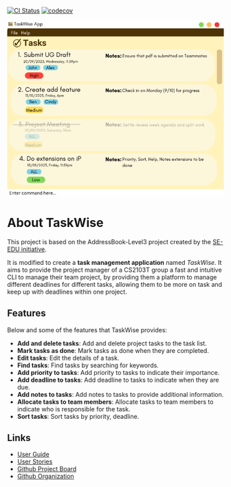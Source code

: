 [![CI Status](https://github.com/se-edu/addressbook-level3/workflows/Java%20CI/badge.svg)](https://github.com/AY2324S1-CS2103T-T17-1/tp/actions)
[![codecov](https://codecov.io/gh/AY2324S1-CS2103T-T17-1/tp/graph/badge.svg?token=8VIGCNY1RX)](https://codecov.io/gh/AY2324S1-CS2103T-T17-1/tp)

![Ui](docs/images/Ui.png)

# About TaskWise
This project is based on the AddressBook-Level3 project created by the [SE-EDU initiative](https://se-education.org).

It is modified to create a **task management application** named _TaskWise_.
It aims to provide the project manager of a CS2103T group a fast and intuitive CLI to manage their team project, by providing them a platform to manage different deadlines for different tasks, allowing them to be more on task and keep up with deadlines within one project.

## Features
Below and some of the features that TaskWise provides:
- **Add and delete tasks**: Add and delete project tasks to the task list.
- **Mark tasks as done**: Mark tasks as done when they are completed.
- **Edit tasks**: Edit the details of a task.
- **Find tasks**: Find tasks by searching for keywords.
- **Add priority to tasks**: Add priority to tasks to indicate their importance.
- **Add deadline to tasks**: Add deadline to tasks to indicate when they are due.
- **Add notes to tasks**: Add notes to tasks to provide additional information.
- **Allocate tasks to team members**: Allocate tasks to team members to indicate who is responsible for the task.
- **Sort tasks**: Sort tasks by priority, deadline.

## Links
- [User Guide](https://docs.google.com/document/d/1K1zzikbvhjpHor5Ojw0zFVt02ODpOsojrnjz1fSPwIY/edit?usp=sharing)
- [User Stories](https://docs.google.com/document/d/1uk-aV06Lu2xX8SkyAiJdZPcEHYN7I0KGXfyskkbbcwY/edit?usp=sharing)
- [Github Project Board](https://github.com/orgs/AY2324S1-CS2103T-T17-1/projects/1)
- [Github Organization](https://github.com/AY2324S1-CS2103T-T17-1)
